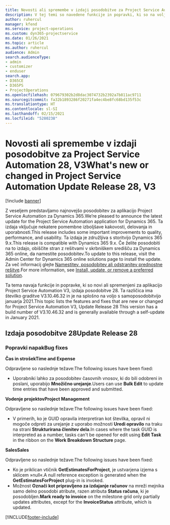 ```yaml
---
title: Novosti ali spremembe v izdaji posodobitve za Project Service Automation 28, V3
description: V tej temi so navedene funkcije in popravki, ki so na voljo za Project Service Automation V3, izdaja posodobitve 28.
author: ruhercul
manager: kfend
ms.service: project-operations
ms.custom: dyn365-projectservice
ms.date: 01/26/2021
ms.topic: article
ms.author: ruhercul
audience: Admin
search.audienceType:
- admin
- customizer
- enduser
search.app:
- D365CE
- D365PS
- ProjectOperations
ms.openlocfilehash: 079679302b2d8dac3074732b2392a7b811ac9711
ms.sourcegitcommit: fa32b1893286f20271fa4ec4be8fc68bd135f53c
ms.translationtype: HT
ms.contentlocale: sl-SI
ms.lasthandoff: 02/15/2021
ms.locfileid: "5280238"
---
```

# <a name="whats-new-or-changed-in-project-service-automation-update-release-28-v3"></a><span data-ttu-id="46e28-103">Novosti ali spremembe v izdaji posodobitve za Project Service Automation 28, V3</span><span class="sxs-lookup"><span data-stu-id="46e28-103">What's new or changed in Project Service Automation Update Release 28, V3</span></span>

[!include [banner](../includes/psa-now-project-operations.md)]

<span data-ttu-id="46e28-104">Z veseljem predstavljamo najnovejšo posodobitev za aplikacijo Project Service Automation za Dynamics 365.</span><span class="sxs-lookup"><span data-stu-id="46e28-104">We’re pleased to announce the latest update for the Project Service Automation application for Dynamics 365.</span></span> <span data-ttu-id="46e28-105">Ta izdaja vključuje nekatere pomembne izboljšave kakovosti, delovanja in uporabnosti.</span><span class="sxs-lookup"><span data-stu-id="46e28-105">This release includes some important improvements to quality, performance, and usability.</span></span> <span data-ttu-id="46e28-106">Ta izdaja je združljiva s storitvijo Dynamics 365 9.x.</span><span class="sxs-lookup"><span data-stu-id="46e28-106">This release is compatible with Dynamics 365 9.x.</span></span> <span data-ttu-id="46e28-107">Če želite posodobiti na to izdajo, obiščite stran z rešitvami v skrbniškem središču za Dynamics 365 online, da namestite posodobitev.</span><span class="sxs-lookup"><span data-stu-id="46e28-107">To update to this release, visit the Admin Center for Dynamics 365 online solutions page to install the update.</span></span> <span data-ttu-id="46e28-108">Za več informacij glejte [Namestitev, posodobitev ali odstranitev prednostne rešitve](https://docs.microsoft.com/power-platform/admin/install-remove-preferred-solution).</span><span class="sxs-lookup"><span data-stu-id="46e28-108">For more information, see [Install, update, or remove a preferred solution](https://docs.microsoft.com/power-platform/admin/install-remove-preferred-solution).</span></span>

<span data-ttu-id="46e28-109">Ta tema navaja funkcije in popravke, ki so novi ali spremenjeni za aplikacijo Project Service Automation V3, izdaja posodobitve 28. Ta različica ima številko graditve V3.10.46.32 in je na splošno na voljo s samoposodobitvijo januarja 2021.</span><span class="sxs-lookup"><span data-stu-id="46e28-109">This topic lists the features and fixes that are new or changed for Project Service Automation V3, Update Release 28 This version has a build number of V3.10.46.32 and is generally available through a self-update in January 2021.</span></span>

## <a name="update-release-28"></a><span data-ttu-id="46e28-110">Izdaja posodobitve 28</span><span class="sxs-lookup"><span data-stu-id="46e28-110">Update Release 28</span></span>

### <a name="bug-fixes"></a><span data-ttu-id="46e28-111">Popravki napak</span><span class="sxs-lookup"><span data-stu-id="46e28-111">Bug fixes</span></span>

<span data-ttu-id="46e28-112">**Čas in strošek**</span><span class="sxs-lookup"><span data-stu-id="46e28-112">**Time and Expense**</span></span>

<span data-ttu-id="46e28-113">Odpravljene so naslednje težave:</span><span class="sxs-lookup"><span data-stu-id="46e28-113">The following issues have been fixed:</span></span>

- <span data-ttu-id="46e28-114">Uporabniki lahko za posodobitev časovnih vnosov, ki do bili odobreni in poslani, uporabijo **Množično urejanje**.</span><span class="sxs-lookup"><span data-stu-id="46e28-114">Users can use **Bulk Edit** to update time entries that have been approved and submitted.</span></span>

<span data-ttu-id="46e28-115">**Vodenje projektov**</span><span class="sxs-lookup"><span data-stu-id="46e28-115">**Project Management**</span></span>

<span data-ttu-id="46e28-116">Odpravljene so naslednje težave:</span><span class="sxs-lookup"><span data-stu-id="46e28-116">The following issues have been fixed:</span></span>

- <span data-ttu-id="46e28-117">V primerih, ko je GUID opravila interpretiran kot številka, opravil ni mogoče odpreti za urejanje z uporabo možnosti **Uredi opravilo** na traku na strani **Strukturirana členitev dela**.</span><span class="sxs-lookup"><span data-stu-id="46e28-117">In cases where the task GUID is interpreted as a number, tasks can't be opened for edit using **Edit Task** in the ribbon on the **Work Breakdown Structure** page.</span></span>

<span data-ttu-id="46e28-118">**Sales**</span><span class="sxs-lookup"><span data-stu-id="46e28-118">**Sales**</span></span>

<span data-ttu-id="46e28-119">Odpravljene so naslednje težave:</span><span class="sxs-lookup"><span data-stu-id="46e28-119">The following issues have been fixed:</span></span>

- <span data-ttu-id="46e28-120">Ko je priklican vtičnik **GetEstimatesForProject**, je ustvarjena izjema s sklicem »null«.</span><span class="sxs-lookup"><span data-stu-id="46e28-120">A null reference exception is generated when the **GetEstimatesForProject** plug-in is invoked.</span></span>
- <span data-ttu-id="46e28-121">Možnost **Označi kot pripravljeno za izdajanje računov** na mreži mejnika samo delno posodobi atribute, razen atributa **Status računa**, ki je posodobljen.</span><span class="sxs-lookup"><span data-stu-id="46e28-121">**Mark ready to invoice** on the milestone grid only partially updates attributes, except for the **InvoiceStatus** attribute, which is updated.</span></span>



[!INCLUDE[footer-include](../includes/footer-banner.md)]